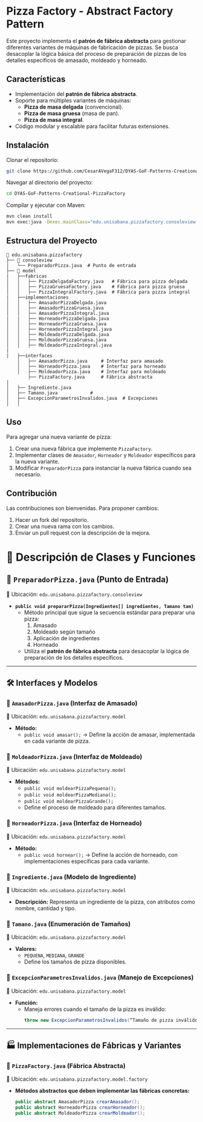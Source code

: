 # Pizza Factory - Abstract Factory Pattern

Este proyecto implementa el **patrón de fábrica abstracta** para gestionar diferentes variantes de máquinas de fabricación de pizzas. Se busca desacoplar la lógica básica del proceso de preparación de pizzas de los detalles específicos de amasado, moldeado y horneado.

## Características
- Implementación del **patrón de fábrica abstracta**.
- Soporte para múltiples variantes de máquinas:
  - **Pizza de masa delgada** (convencional).
  - **Pizza de masa gruesa** (masa de pan).
  - **Pizza de masa integral**.
- Código modular y escalable para facilitar futuras extensiones.

## Instalación

Clonar el repositorio:
```bash
git clone https://github.com/CesarAVegaF312/DYAS-GoF-Patterns-Creational-PizzaFactory.git
```

Navegar al directorio del proyecto:
```bash
cd DYAS-GoF-Patterns-Creational-PizzaFactory
```

Compilar y ejecutar con Maven:
```bash
mvn clean install
mvn exec:java -Dexec.mainClass="edu.unisabana.pizzafactory.consoleview.PreparadorPizza"
```

## Estructura del Proyecto
```
📂 edu.unisabana.pizzafactory
├── 📂 consoleview
│   └── PreparadorPizza.java  # Punto de entrada
├── 📂 model
|   ├──fabricas
│   │   ├── PizzaDelgadaFactory.java   # Fábrica para pizza delgada
│   │   ├── PizzaGruesaFactory.java    # Fábrica para pizza gruesa
│   │   ├── PizzaIntegralFactory.java  # Fábrica para pizza integral
|   ├──implementaciones
│   │   ├── AmasadorPizzaDelgada.java   
│   │   ├── AmasadorPizzaGruesa.java    
│   │   ├── AmasadorPizzaIntegral.java  
|   |   ├── HorneadorPizzaDelgada.java   
│   │   ├── HorneadorPizzaGruesa.java    
│   │   ├── HorneadorPizzaIntegral.java 
│   │   ├── MoldeadorPizzaDelgada.java   
│   │   ├── MoldeadorPizzaGruesa.java    
│   │   ├── MoldeadorPizzaIntegral.java  
|
|   ├──interfaces
    │   ├── AmasadorPizza.java     # Interfaz para amasado
    │   ├── HorneadorPizza.java    # Interfaz para horneado
    │   ├── MoldeadorPizza.java    # Interfaz para moldeado
        ├── PizzaFactory.java      # Fábrica abstracta
|
│   ├── Ingrediente.java       
│   ├── Tamano.java            # 
│   ├── ExcepcionParametrosInvalidos.java  # Excepciones
│   │   
```

## Uso
Para agregar una nueva variante de pizza:
1. Crear una nueva fábrica que implemente `PizzaFactory`.
2. Implementar clases de `Amasador`, `Horneador` y `Moldeador` específicos para la nueva variante.
3. Modificar `PreparadorPizza` para instanciar la nueva fábrica cuando sea necesario.

## Contribución
Las contribuciones son bienvenidas. Para proponer cambios:
1. Hacer un fork del repositorio.
2. Crear una nueva rama con los cambios.
3. Enviar un pull request con la descripción de la mejora.

# 📌 Descripción de Clases y Funciones

## 🎯 `PreparadorPizza.java` (Punto de Entrada)
📂 Ubicación: `edu.unisabana.pizzafactory.consoleview`

- **`public void prepararPizza(Ingredientes[] ingredientes, Tamano tam)`**  
  - Método principal que sigue la secuencia estándar para preparar una pizza:  
    1. Amasado  
    2. Moldeado según tamaño  
    3. Aplicación de ingredientes  
    4. Horneado  
  - Utiliza el **patrón de fábrica abstracta** para desacoplar la lógica de preparación de los detalles específicos.

---

## 🛠️ Interfaces y Modelos

### 🔹 `AmasadorPizza.java` (Interfaz de Amasado)
📂 Ubicación: `edu.unisabana.pizzafactory.model`

- **Método:**  
  - `public void amasar();` → Define la acción de amasar, implementada en cada variante de pizza.

### 🔹 `MoldeadorPizza.java` (Interfaz de Moldeado)
📂 Ubicación: `edu.unisabana.pizzafactory.model`

- **Métodos:**  
  - `public void moldearPizzaPequena();`  
  - `public void moldearPizzaMediana();`  
  - `public void moldearPizzaGrande();`  
  - Define el proceso de moldeado para diferentes tamaños.

### 🔹 `HorneadorPizza.java` (Interfaz de Horneado)
📂 Ubicación: `edu.unisabana.pizzafactory.model`

- **Método:**  
  - `public void hornear();` → Define la acción de horneado, con implementaciones específicas para cada variante.

### 🔹 `Ingrediente.java` (Modelo de Ingrediente)
📂 Ubicación: `edu.unisabana.pizzafactory.model`

- **Descripción:** Representa un ingrediente de la pizza, con atributos como nombre, cantidad y tipo.

### 🔹 `Tamano.java` (Enumeración de Tamaños)
📂 Ubicación: `edu.unisabana.pizzafactory.model`

- **Valores:**  
  - `PEQUENA`, `MEDIANA`, `GRANDE`  
  - Define los tamaños de pizza disponibles.

### 🔹 `ExcepcionParametrosInvalidos.java` (Manejo de Excepciones)
📂 Ubicación: `edu.unisabana.pizzafactory.model`

- **Función:**  
  - Maneja errores cuando el tamaño de la pizza es inválido:  
    ```java
    throw new ExcepcionParametrosInvalidos(“Tamaño de pizza inválido:” + tam);
    ```

---

## 🏭 Implementaciones de Fábricas y Variantes

### 🔹 `PizzaFactory.java` (Fábrica Abstracta)
📂 Ubicación: `edu.unisabana.pizzafactory.model.factory`

- **Métodos abstractos que deben implementar las fábricas concretas:**  
  ```java
  public abstract AmasadorPizza crearAmasador();
  public abstract HorneadorPizza crearHorneador();
  public abstract MoldeadorPizza crearMoldeador();



